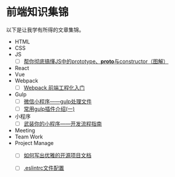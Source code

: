 # 前端知识集锦

以下是让我学有所得的文章集锦。

- HTML
- CSS
- JS
  - [ ] [帮你彻底搞懂JS中的prototype、**proto**与constructor（图解）](https://blog.csdn.net/cc18868876837/article/details/81211729#commentBox)
- React
- Vue
- Webpack
  - [ ] [Webpack 前端工程化入门](https://gitbook.cn/gitchat/column/59e065f64f7fbe555e479204/topic/59e96cbca35cf44e19f018c9)
- Gulp
  - [ ] [微信小程序——gulp处理文件](https://www.jianshu.com/p/c179cb928ae4)
  - [ ] [常用gulp插件介绍(一)](http://www.360doc.com/content/17/0725/14/17722897_674012951.shtml)
- 小程序
  - [ ] [武装你的小程序——开发流程指南](https://www.cnblogs.com/Smiled/p/11043841.html)
- Meeting
- Team Work
- Project Manage
  - [ ] [如何写出优雅的开源项目文档](https://juejin.im/post/5d3eea186fb9a06b1f140969)
  - [ ] [.eslintrc文件配置](https://www.jianshu.com/p/a4966ddf9b0c)

